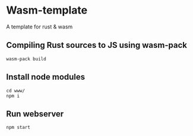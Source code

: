 # Wasm-template
A template for rust &amp; wasm

## Compiling Rust sources to JS using wasm-pack
```
wasm-pack build
```

## Install node modules
```
cd www/
npm i
```

## Run webserver
```
npm start
```
